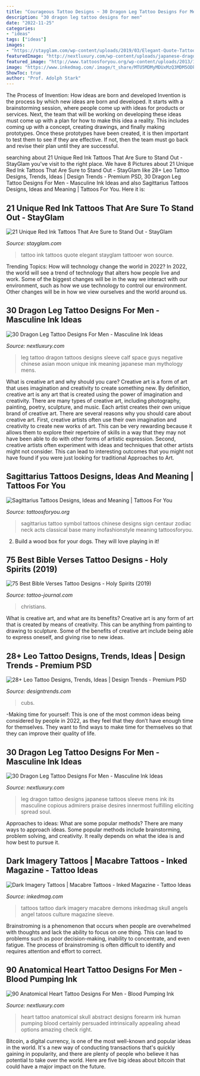 ```yaml
---
title: "Courageous Tattoo Designs ~ 30 Dragon Leg Tattoo Designs For Men"
description: "30 dragon leg tattoo designs for men"
date: "2022-11-25"
categories:
- "ideas"
tags: ["ideas"]
images:
- "https://stayglam.com/wp-content/uploads/2019/03/Elegant-Quote-Tattoo.jpg"
featuredImage: "http://nextluxury.com/wp-content/uploads/japanese-dragon-full-leg-sleeve-mens-tattoos.jpg"
featured_image: "http://www.tattoosforyou.org/wp-content/uploads/2013/10/Sagittarius-Sign-Tattoos-768x1024.jpg"
image: "https://www.inkedmag.com/.image/t_share/MTU5MDMyMDUxMzQ3MDM5ODkz/darkimagery_feature.jpg"
ShowToc: true
author: "Prof. Adolph Stark"
---
```



The Process of Invention: How ideas are born and developed
Invention is the process by which new ideas are born and developed. It starts with a brainstorming session, where people come up with ideas for products or services. Next, the team that will be working on developing these ideas must come up with a plan for how to make this idea a reality. This includes coming up with a concept, creating drawings, and finally making prototypes. Once these prototypes have been created, it is then important to test them to see if they are effective. If not, then the team must go back and revise their plan until they are successful.

	

		
searching about 21 Unique Red Ink Tattoos That Are Sure to Stand Out - StayGlam you've visit to the right place. We have 8 Pictures about 21 Unique Red Ink Tattoos That Are Sure to Stand Out - StayGlam like 28+ Leo Tattoo Designs, Trends, Ideas | Design Trends - Premium PSD, 30 Dragon Leg Tattoo Designs For Men - Masculine Ink Ideas and also Sagittarius Tattoos Designs, Ideas and Meaning | Tattoos For You. Here it is:
		
    
## 21 Unique Red Ink Tattoos That Are Sure To Stand Out - StayGlam

<img loading=lazy src="https://stayglam.com/wp-content/uploads/2019/03/Elegant-Quote-Tattoo.jpg" onerror="this.onerror=null;this.src='https://tse1.mm.bing.net/th?id=OIP.On5xTH9yGIdiCCvnk47-dQHaE6&amp;pid=15.1';" alt="21 Unique Red Ink Tattoos That Are Sure to Stand Out - StayGlam">

_Source: stayglam.com_

>tattoo ink tattoos quote elegant stayglam tattooer won source. 

	

Trending Topics: How will technology change the world in 2022?
In 2022, the world will see a trend of technology that alters how people live and work. Some of the biggest changes will be in the way we interact with our environment, such as how we use technology to control our environment. Other changes will be in how we view ourselves and the world around us.

    
## 30 Dragon Leg Tattoo Designs For Men - Masculine Ink Ideas

<img loading=lazy src="http://nextluxury.com/wp-content/uploads/chinese-red-dragon-with-negative-space-moon-guys-full-leg-sleeve-tattoo.jpg" onerror="this.onerror=null;this.src='https://tse1.mm.bing.net/th?id=OIP.FgLxfQqaxi1CI8F5pSaAHQHaHa&amp;pid=15.1';" alt="30 Dragon Leg Tattoo Designs For Men - Masculine Ink Ideas">

_Source: nextluxury.com_

>leg tattoo dragon tattoos designs sleeve calf space guys negative chinese asian moon unique ink meaning japanese man mythology mens. 

	

What is creative art and why should you care?
Creative art is a form of art that uses imagination and creativity to create something new. By definition, creative art is any art that is created using the power of imagination and creativity. There are many types of creative art, including photography, painting, poetry, sculpture, and music. Each artist creates their own unique brand of creative art.
There are several reasons why you should care about creative art. First, creative artists often use their own imagination and creativity to create new works of art. This can be very rewarding because it allows them to explore their repertoire of skills in a way that they may not have been able to do with other forms of artistic expression. Second, creative artists often experiment with ideas and techniques that other artists might not consider. This can lead to interesting outcomes that you might not have found if you were just looking for traditional Approaches to Art.

    
## Sagittarius Tattoos Designs, Ideas And Meaning | Tattoos For You

<img loading=lazy src="http://www.tattoosforyou.org/wp-content/uploads/2013/10/Sagittarius-Sign-Tattoos-768x1024.jpg" onerror="this.onerror=null;this.src='https://tse3.mm.bing.net/th?id=OIP.vtmLg5BzUw9a3ljxgOpAVAHaJ4&amp;pid=15.1';" alt="Sagittarius Tattoos Designs, Ideas and Meaning | Tattoos For You">

_Source: tattoosforyou.org_

>sagittarius tattoo symbol tattoos chinese designs sign centaur zodiac neck acts classical base many inofashionstyle meaning tattoosforyou. 

	

2. Build a wood box for your dogs. They will love playing in it!

    
## 75 Best Bible Verses Tattoo Designs - Holy Spirits (2019)

<img loading=lazy src="https://tattoo-journal.com/wp-content/uploads/2015/08/Bible-Verses-Tattoo_-24.jpg" onerror="this.onerror=null;this.src='https://tse4.mm.bing.net/th?id=OIP.eIE1W4oCEicYbQnFH7tU0gHaHa&amp;pid=15.1';" alt="75 Best Bible Verses Tattoo Designs - Holy Spirits (2019)">

_Source: tattoo-journal.com_

>christians. 

	

What is creative art, and what are its benefits?
Creative art is any form of art that is created by means of creativity. This can be anything from painting to drawing to sculpture. Some of the benefits of creative art include being able to express oneself, and giving rise to new ideas.

    
## 28+ Leo Tattoo Designs, Trends, Ideas | Design Trends - Premium PSD

<img loading=lazy src="https://images.designtrends.com/wp-content/uploads/2016/02/10063904/Graphic-Tattoo-Design.jpg" onerror="this.onerror=null;this.src='https://tse1.mm.bing.net/th?id=OIP.SW07aei_KlFGuQSHRdaF8gHaHa&amp;pid=15.1';" alt="28+ Leo Tattoo Designs, Trends, Ideas | Design Trends - Premium PSD">

_Source: designtrends.com_

>cubs. 

	

-Making time for yourself: This is one of the most common ideas being considered by people in 2022, as they feel that they don’t have enough time for themselves. They want to find ways to make time for themselves so that they can improve their quality of life.

    
## 30 Dragon Leg Tattoo Designs For Men - Masculine Ink Ideas

<img loading=lazy src="http://nextluxury.com/wp-content/uploads/japanese-dragon-full-leg-sleeve-mens-tattoos.jpg" onerror="this.onerror=null;this.src='https://tse3.mm.bing.net/th?id=OIP.ZQdNV53uMlkwjtmcrnMljgHaHa&amp;pid=15.1';" alt="30 Dragon Leg Tattoo Designs For Men - Masculine Ink Ideas">

_Source: nextluxury.com_

>leg dragon tattoo designs japanese tattoos sleeve mens ink its masculine copious admirers praise desires innermost fulfilling eliciting spread soul. 

	

Approaches to ideas: What are some popular methods?
There are many ways to approach ideas. Some popular methods include brainstorming, problem solving, and creativity. It really depends on what the idea is and how best to pursue it.

    
## Dark Imagery Tattoos | Macabre Tattoos - Inked Magazine - Tattoo Ideas

<img loading=lazy src="https://www.inkedmag.com/.image/t_share/MTU5MDMyMDUxMzQ3MDM5ODkz/darkimagery_feature.jpg" onerror="this.onerror=null;this.src='https://tse4.mm.bing.net/th?id=OIP.KMT1FL80XWXdqiCKb5eB3AHaHa&amp;pid=15.1';" alt="Dark Imagery Tattoos | Macabre Tattoos - Inked Magazine - Tattoo Ideas">

_Source: inkedmag.com_

>tattoos tattoo dark imagery macabre demons inkedmag skull angels angel tatoos culture magazine sleeve. 

	

Brainstroming is a phenomenon that occurs when people are overwhelmed with thoughts and lack the ability to focus on one thing. This can lead to problems such as poor decision-making, inability to concentrate, and even fatigue. The process of brainstroming is often difficult to identify and requires attention and effort to correct.

    
## 90 Anatomical Heart Tattoo Designs For Men - Blood Pumping Ink

<img loading=lazy src="http://nextluxury.com/wp-content/uploads/gentleman-with-skull-and-heart-tattoo-in-abstract-style-on-forearm.jpg" onerror="this.onerror=null;this.src='https://tse3.mm.bing.net/th?id=OIP.A0qb0fBQ2rYgLMkIHYvf4QHaHa&amp;pid=15.1';" alt="90 Anatomical Heart Tattoo Designs For Men - Blood Pumping Ink">

_Source: nextluxury.com_

>heart tattoo anatomical skull abstract designs forearm ink human pumping blood certainly persuaded intrinsically appealing ahead options amazing check right. 

	

Bitcoin, a digital currency, is one of the most well-known and popular ideas in the world. It's a new way of conducting transactions that's quickly gaining in popularity, and there are plenty of people who believe it has potential to take over the world. Here are five big ideas about bitcoin that could have a major impact on the future.

